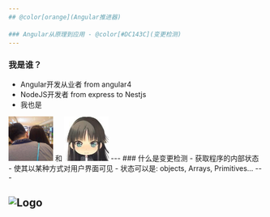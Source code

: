 ```yaml
---
## @color[orange](Angular推进器)

### Angular从原理到应用 - @color[#DC143C](变更检测)
---
```

### 我是谁？
- Angular开发从业者 from angular4
- NodeJS开发者 from express to Nestjs
- 我也是
<img src="assets/img/logo1.jpg" width="88">
和
<img src="assets/img/logo2.jpg" width="88">
---
### 什么是变更检测
- 获取程序的内部状态
- 使其以某种方式对用户界面可见
- 状态可以是: objects, Arrays, Primitives...
---

![Logo](https://blog.thoughtram.io/images/cd-4.svg)
---





